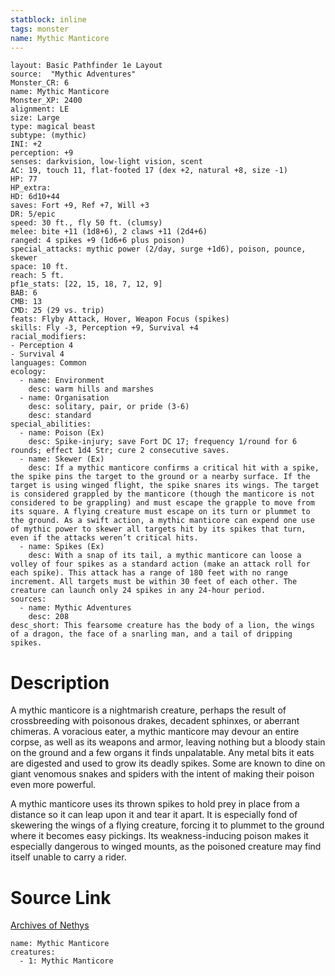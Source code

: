 ```yaml
---
statblock: inline
tags: monster
name: Mythic Manticore
---
```

```statblock
layout: Basic Pathfinder 1e Layout
source:  "Mythic Adventures"
Monster_CR: 6
name: Mythic Manticore
Monster_XP: 2400
alignment: LE
size: Large
type: magical beast
subtype: (mythic)
INI: +2
perception: +9
senses: darkvision, low-light vision, scent
AC: 19, touch 11, flat-footed 17 (dex +2, natural +8, size -1)
HP: 77
HP_extra: 
HD: 6d10+44
saves: Fort +9, Ref +7, Will +3
DR: 5/epic
speed: 30 ft., fly 50 ft. (clumsy)
melee: bite +11 (1d8+6), 2 claws +11 (2d4+6)
ranged: 4 spikes +9 (1d6+6 plus poison)
special_attacks: mythic power (2/day, surge +1d6), poison, pounce, skewer
space: 10 ft.
reach: 5 ft.
pf1e_stats: [22, 15, 18, 7, 12, 9]
BAB: 6
CMB: 13
CMD: 25 (29 vs. trip)
feats: Flyby Attack, Hover, Weapon Focus (spikes)
skills: Fly -3, Perception +9, Survival +4
racial_modifiers:
- Perception 4
- Survival 4
languages: Common
ecology:
  - name: Environment
    desc: warm hills and marshes
  - name: Organisation
    desc: solitary, pair, or pride (3-6)
    desc: standard
special_abilities:
  - name: Poison (Ex)
    desc: Spike-injury; save Fort DC 17; frequency 1/round for 6 rounds; effect 1d4 Str; cure 2 consecutive saves.
  - name: Skewer (Ex)
    desc: If a mythic manticore confirms a critical hit with a spike, the spike pins the target to the ground or a nearby surface. If the target is using winged flight, the spike snares its wings. The target is considered grappled by the manticore (though the manticore is not considered to be grappling) and must escape the grapple to move from its square. A flying creature must escape on its turn or plummet to the ground. As a swift action, a mythic manticore can expend one use of mythic power to skewer all targets hit by its spikes that turn, even if the attacks weren’t critical hits.
  - name: Spikes (Ex)
    desc: With a snap of its tail, a mythic manticore can loose a volley of four spikes as a standard action (make an attack roll for each spike). This attack has a range of 180 feet with no range increment. All targets must be within 30 feet of each other. The creature can launch only 24 spikes in any 24-hour period.
sources:
  - name: Mythic Adventures
    desc: 208
desc_short: This fearsome creature has the body of a lion, the wings of a dragon, the face of a snarling man, and a tail of dripping spikes.
```
# Description
A mythic manticore is a nightmarish creature, perhaps the result of crossbreeding with poisonous drakes, decadent sphinxes, or aberrant chimeras. A voracious eater, a mythic manticore may devour an entire corpse, as well as its weapons and armor, leaving nothing but a bloody stain on the ground and a few organs it finds unpalatable. Any metal bits it eats are digested and used to grow its deadly spikes. Some are known to dine on giant venomous snakes and spiders with the intent of making their poison even more powerful.

A mythic manticore uses its thrown spikes to hold prey in place from a distance so it can leap upon it and tear it apart. It is especially fond of skewering the wings of a flying creature, forcing it to plummet to the ground where it becomes easy pickings. Its weakness-inducing poison makes it especially dangerous to winged mounts, as the poisoned creature may find itself unable to carry a rider.
# Source Link
[Archives of Nethys](https://aonprd.com/MythicMonsterDisplay.aspx?ItemName=Manticore)
```encounter-table
name: Mythic Manticore
creatures:
  - 1: Mythic Manticore
```
